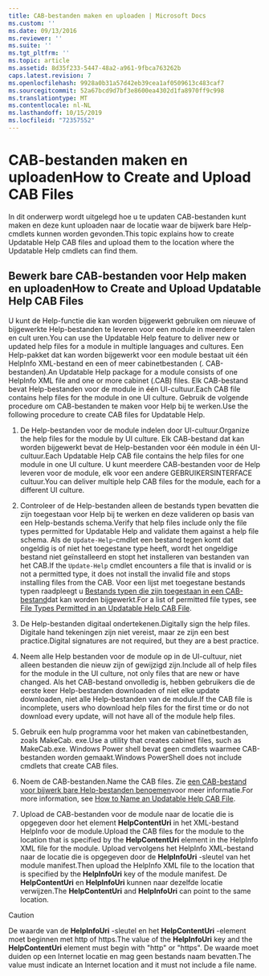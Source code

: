 ```yaml
---
title: CAB-bestanden maken en uploaden | Microsoft Docs
ms.custom: ''
ms.date: 09/13/2016
ms.reviewer: ''
ms.suite: ''
ms.tgt_pltfrm: ''
ms.topic: article
ms.assetid: 8d35f233-5447-48a2-a961-9fbca763262b
caps.latest.revision: 7
ms.openlocfilehash: 9928a0b31a57d42eb39cea1af0509613c483caf7
ms.sourcegitcommit: 52a67bcd9d7bf3e8600ea4302d1fa8970ff9c998
ms.translationtype: MT
ms.contentlocale: nl-NL
ms.lasthandoff: 10/15/2019
ms.locfileid: "72357552"
---
```

# <a name="how-to-create-and-upload-cab-files"></a><span data-ttu-id="375c2-102">CAB-bestanden maken en uploaden</span><span class="sxs-lookup"><span data-stu-id="375c2-102">How to Create and Upload CAB Files</span></span>

<span data-ttu-id="375c2-103">In dit onderwerp wordt uitgelegd hoe u te updaten CAB-bestanden kunt maken en deze kunt uploaden naar de locatie waar de bijwerk bare Help-cmdlets kunnen worden gevonden.</span><span class="sxs-lookup"><span data-stu-id="375c2-103">This topic explains how to create Updatable Help CAB files and upload them to the location where the Updatable Help cmdlets can find them.</span></span>

## <a name="how-to-create-and-upload-updatable-help-cab-files"></a><span data-ttu-id="375c2-104">Bewerk bare CAB-bestanden voor Help maken en uploaden</span><span class="sxs-lookup"><span data-stu-id="375c2-104">How to Create and Upload Updatable Help CAB Files</span></span>

<span data-ttu-id="375c2-105">U kunt de Help-functie die kan worden bijgewerkt gebruiken om nieuwe of bijgewerkte Help-bestanden te leveren voor een module in meerdere talen en cult uren.</span><span class="sxs-lookup"><span data-stu-id="375c2-105">You can use the Updatable Help feature to deliver new or updated help files for a module in multiple languages and cultures.</span></span> <span data-ttu-id="375c2-106">Een Help-pakket dat kan worden bijgewerkt voor een module bestaat uit één HelpInfo XML-bestand en een of meer cabinetbestanden (. CAB-bestanden).</span><span class="sxs-lookup"><span data-stu-id="375c2-106">An Updatable Help package for a module consists of one HelpInfo XML file and one or more cabinet (.CAB) files.</span></span> <span data-ttu-id="375c2-107">Elk CAB-bestand bevat Help-bestanden voor de module in één UI-cultuur.</span><span class="sxs-lookup"><span data-stu-id="375c2-107">Each CAB file contains help files for the module in one UI culture.</span></span> <span data-ttu-id="375c2-108">Gebruik de volgende procedure om CAB-bestanden te maken voor Help bij te werken.</span><span class="sxs-lookup"><span data-stu-id="375c2-108">Use the following procedure to create CAB files for Updatable Help.</span></span>

1. <span data-ttu-id="375c2-109">De Help-bestanden voor de module indelen door UI-cultuur.</span><span class="sxs-lookup"><span data-stu-id="375c2-109">Organize the help files for the module by UI culture.</span></span> <span data-ttu-id="375c2-110">Elk CAB-bestand dat kan worden bijgewerkt bevat de Help-bestanden voor één module in één UI-cultuur.</span><span class="sxs-lookup"><span data-stu-id="375c2-110">Each Updatable Help CAB file contains the help files for one module in one UI culture.</span></span> <span data-ttu-id="375c2-111">U kunt meerdere CAB-bestanden voor de Help leveren voor de module, elk voor een andere GEBRUIKERSINTERFACE cultuur.</span><span class="sxs-lookup"><span data-stu-id="375c2-111">You can deliver multiple help CAB files for the module, each for a different UI culture.</span></span>

2. <span data-ttu-id="375c2-112">Controleer of de Help-bestanden alleen de bestands typen bevatten die zijn toegestaan voor Help bij te werken en deze valideren op basis van een Help-bestands schema.</span><span class="sxs-lookup"><span data-stu-id="375c2-112">Verify that help files include only the file types permitted for Updatable Help and validate them against a help file schema.</span></span> <span data-ttu-id="375c2-113">Als de `Update-Help`-cmdlet een bestand tegen komt dat ongeldig is of niet het toegestane type heeft, wordt het ongeldige bestand niet geïnstalleerd en stopt het installeren van bestanden van het CAB.</span><span class="sxs-lookup"><span data-stu-id="375c2-113">If the `Update-Help` cmdlet encounters a file that is invalid or is not a permitted type, it does not install the invalid file and stops installing files from the CAB.</span></span> <span data-ttu-id="375c2-114">Voor een lijst met toegestane bestands typen raadpleegt u [Bestands typen die zijn toegestaan in een CAB-bestand](./file-types-permitted-in-an-updatable-help-cab-file.md)dat kan worden bijgewerkt.</span><span class="sxs-lookup"><span data-stu-id="375c2-114">For a list of permitted file types, see [File Types Permitted in an Updatable Help CAB File](./file-types-permitted-in-an-updatable-help-cab-file.md).</span></span>

3. <span data-ttu-id="375c2-115">De Help-bestanden digitaal ondertekenen.</span><span class="sxs-lookup"><span data-stu-id="375c2-115">Digitally sign the help files.</span></span> <span data-ttu-id="375c2-116">Digitale hand tekeningen zijn niet vereist, maar ze zijn een best practice.</span><span class="sxs-lookup"><span data-stu-id="375c2-116">Digital signatures are not required, but they are a best practice.</span></span>

4. <span data-ttu-id="375c2-117">Neem alle Help bestanden voor de module op in de UI-cultuur, niet alleen bestanden die nieuw zijn of gewijzigd zijn.</span><span class="sxs-lookup"><span data-stu-id="375c2-117">Include all of help files for the module in the UI culture, not only files that are new or have changed.</span></span> <span data-ttu-id="375c2-118">Als het CAB-bestand onvolledig is, hebben gebruikers die de eerste keer Help-bestanden downloaden of niet elke update downloaden, niet alle Help-bestanden van de module.</span><span class="sxs-lookup"><span data-stu-id="375c2-118">If the CAB file is incomplete, users who download help files for the first time or do not download every update, will not have all of the module help files.</span></span>

5. <span data-ttu-id="375c2-119">Gebruik een hulp programma voor het maken van cabinetbestanden, zoals MakeCab. exe.</span><span class="sxs-lookup"><span data-stu-id="375c2-119">Use a utility that creates cabinet files, such as MakeCab.exe.</span></span> <span data-ttu-id="375c2-120">Windows Power shell bevat geen cmdlets waarmee CAB-bestanden worden gemaakt.</span><span class="sxs-lookup"><span data-stu-id="375c2-120">Windows PowerShell does not include cmdlets that create CAB files.</span></span>

6. <span data-ttu-id="375c2-121">Noem de CAB-bestanden.</span><span class="sxs-lookup"><span data-stu-id="375c2-121">Name the CAB files.</span></span> <span data-ttu-id="375c2-122">Zie [een CAB-bestand voor bijwerk bare Help-bestanden benoemen](./how-to-name-an-updatable-help-cab-file.md)voor meer informatie.</span><span class="sxs-lookup"><span data-stu-id="375c2-122">For more information, see [How to Name an Updatable Help CAB File](./how-to-name-an-updatable-help-cab-file.md).</span></span>

7. <span data-ttu-id="375c2-123">Upload de CAB-bestanden voor de module naar de locatie die is opgegeven door het element **HelpContentUri** in het XML-bestand HelpInfo voor de module.</span><span class="sxs-lookup"><span data-stu-id="375c2-123">Upload the CAB files for the module to the location that is specified by the **HelpContentUri** element in the HelpInfo XML file for the module.</span></span> <span data-ttu-id="375c2-124">Upload vervolgens het HelpInfo XML-bestand naar de locatie die is opgegeven door de **HelpInfoUri** -sleutel van het module manifest.</span><span class="sxs-lookup"><span data-stu-id="375c2-124">Then upload the HelpInfo XML file to the location that is specified by the **HelpInfoUri** key of the module manifest.</span></span> <span data-ttu-id="375c2-125">De **HelpContentUri** en **HelpInfoUri** kunnen naar dezelfde locatie verwijzen.</span><span class="sxs-lookup"><span data-stu-id="375c2-125">The **HelpContentUri** and **HelpInfoUri** can point to the same location.</span></span>

> [!CAUTION]
> <span data-ttu-id="375c2-126">De waarde van de **HelpInfoUri** -sleutel en het **HelpContentUri** -element moet beginnen met http of https.</span><span class="sxs-lookup"><span data-stu-id="375c2-126">The value of the **HelpInfoUri** key and the **HelpContentUri** element must begin with "http" or "https".</span></span> <span data-ttu-id="375c2-127">De waarde moet duiden op een Internet locatie en mag geen bestands naam bevatten.</span><span class="sxs-lookup"><span data-stu-id="375c2-127">The value must indicate an Internet location and it must not include a file name.</span></span>